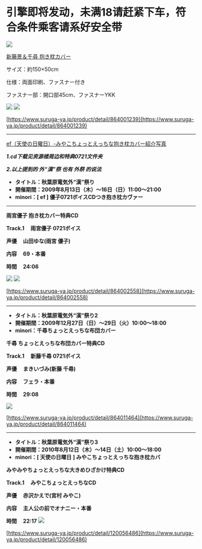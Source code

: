 # **引擎即将发动，未满18请赶紧下车，符合条件乘客请系好安全带**

<img src="https://r2.youngmoe.com/ym-r2-bucket/周边/61.jpg"/>


[新藤景＆千尋 抱き枕カバー ](http://animac.moe-nifty.com/animac_blog/2009/04/post-a587.html)

サイズ：約150×50cm

仕様：両面印刷、ファスナー付き

ファスナー部：開口部45cm、ファスナーYKK

<img src="https://r2.youngmoe.com/ym-r2-bucket/周边/62.jpg"/>
<img src="https://r2.youngmoe.com/ym-r2-bucket/周边/63.jpg"/>

[https://www.suruga-ya.jp/product/detail/864001239](https://www.suruga-ya.jp/product/detail/864001239)


---


[ef（天使の日曜日）-みやこちょっとえっちな抱き枕カバー紹介写真](http://animac.moe-nifty.com/animac_blog/2010/11/ef--198b.html)




***1.cd下载见资源楼周边和特典0721文件夹***

***2.以上提到的 外“漢”祭 也有 外祭 的说法***

* **タイトル：秋葉原電気外“漢”祭り**
* **開催期間：2009年8月13日（木）～16日（日）11:00～21:00**
* **minori：[ ef ] 優子0721ボイスCDつき抱き枕カヴァー**

---

**雨宮優子 抱き枕カバー特典CD**

**Track.1     雨宮優子 0721ボイス**

**声優     山田ゆな(雨宮 優子)**

**内容     69・本番**

**時間     24:06**

<img src="https://r2.youngmoe.com/ym-r2-bucket/周边/66.jpg"/>
<img src="https://r2.youngmoe.com/ym-r2-bucket/周边/67.jpg"/>

[https://www.suruga-ya.jp/product/detail/864002558](https://www.suruga-ya.jp/product/detail/864002558)

****

* **タイトル：秋葉原電気外“漢”祭り2**
* **開催期間：2009年12月27日（日）～29日（火）10:00～18:00**
* **minori：千尋ちょっとえっちな布団カバー**

**千尋 ちょっとえっちな布団カバー特典CD**

**Track.1     新藤千尋 0721ボイス**

**声優     まきいづみ(新藤 千尋)**

**内容     フェラ・本番**

**時間     29:08**

<img src="https://r2.youngmoe.com/ym-r2-bucket/周边/65.jpg"/>

[https://www.suruga-ya.jp/product/detail/864011464](https://www.suruga-ya.jp/product/detail/864011464)

---
* **タイトル：秋葉原電気外“漢”祭り3**
* **開催期間：2010年8月12日（木）～14日（土）10:00～18:00**
* **minori：[ 天使の日曜日 ] みやこちょっとえっちな抱き枕カバ**

**みやみやちょっとえっちな大きめひざかけ特典CD**

**Track.1     みやこちょっとえっちなCD**

**声優     赤沢かえで(宮村 みやこ)**

**内容     主人公の前でオナニー・本番**

**時間     22:17**
<img src="https://r2.youngmoe.com/ym-r2-bucket/周边/68.jpg"/>

[https://www.suruga-ya.jp/product/detail/120056486](https://www.suruga-ya.jp/product/detail/120056486)